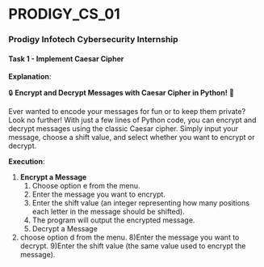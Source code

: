 # PRODIGY_CS_01
### Prodigy Infotech Cybersecurity Internship

#### Task 1 - Implement Caesar Cipher

**Explanation**: 

🔒 **Encrypt and Decrypt Messages with Caesar Cipher in Python!** 🔑

Ever wanted to encode your messages for fun or to keep them private? Look no further! With just a few lines of Python code, you can encrypt and decrypt messages using the classic Caesar cipher. Simply input your message, choose a shift value, and select whether you want to encrypt or decrypt.

**Execution**:

1. **Encrypt a Message**
   1. Choose option e from the menu.
   2. Enter the message you want to encrypt.
   3. Enter the shift value (an integer representing how many positions each letter in the message should be shifted).
   4. The program will output the encrypted message.
   5. Decrypt a Message
6. choose option d from the menu.
8)Enter the message you want to decrypt.
9)Enter the shift value (the same value used to encrypt the message).

